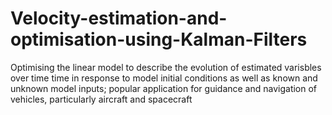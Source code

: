 # Velocity-estimation-and-optimisation-using-Kalman-Filters
Optimising the linear model to describe the evolution of estimated varisbles over time time in response to model initial conditions as well as known and unknown model inputs; popular application for guidance and navigation of vehicles, particularly aircraft and spacecraft
